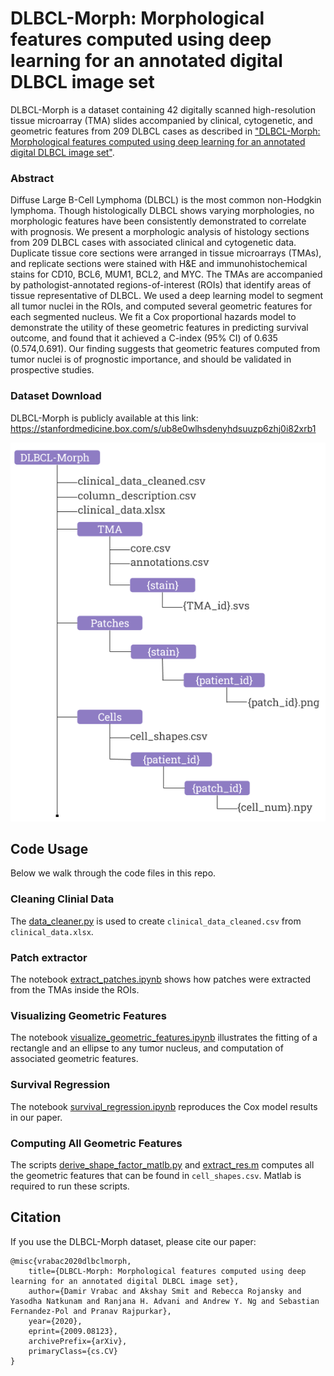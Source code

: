 # DLBCL-Morph: Morphological features computed using deep learning for an annotated digital DLBCL image set 

DLBCL-Morph is a dataset containing 42 digitally scanned high-resolution tissue microarray (TMA) slides accompanied by clinical, cytogenetic, and geometric features from 209 DLBCL cases as described in ["DLBCL-Morph: Morphological features computed using deep learning for an annotated digital DLBCL image set"](https://arxiv.org/abs/2009.08123).  

### Abstract
Diffuse Large B-Cell Lymphoma (DLBCL) is the most common non-Hodgkin lymphoma. Though histologically DLBCL shows varying morphologies, no morphologic features have been consistently demonstrated to correlate with prognosis. We present a morphologic analysis of histology sections from 209 DLBCL cases with associated clinical and cytogenetic data. Duplicate tissue core sections were arranged in tissue microarrays (TMAs), and replicate sections were stained with H\&E and immunohistochemical stains for CD10, BCL6, MUM1, BCL2, and MYC. The TMAs are accompanied by pathologist-annotated regions-of-interest (ROIs) that identify areas of tissue representative of DLBCL. We used a deep learning model to segment all tumor nuclei in the ROIs, and computed several geometric features for each segmented nucleus. We fit a Cox proportional hazards model to demonstrate the utility of these geometric features in predicting survival outcome, and found that it achieved a C-index (95\% CI) of 0.635 (0.574,0.691). Our finding suggests that geometric features computed from tumor nuclei is of prognostic importance, and should be validated in prospective studies.

### Dataset Download
DLBCL-Morph is publicly available at this link: https://stanfordmedicine.box.com/s/ub8e0wlhsdenyhdsuuzp6zhj0i82xrb1

![Folder Structure](figures/folder_structure.png)

## Code Usage
Below we walk through the code files in this repo.

### Cleaning Clinial Data
The [data\_cleaner.py](https://github.com/stanfordmlgroup/DLBCL-Morph/blob/master/scripts/data_cleaner.py) is used to create `clinical_data_cleaned.csv` from `clinical_data.xlsx`. 

### Patch extractor
The notebook [extract\_patches.ipynb](https://github.com/stanfordmlgroup/DLBCL-Morph/blob/master/notebooks/extract_patches.ipynb) shows how patches were extracted from the TMAs inside the ROIs. 

### Visualizing Geometric Features
The notebook [visualize\_geometric\_features.ipynb](https://github.com/stanfordmlgroup/DLBCL-Morph/blob/master/notebooks/visualize_geometric_features.ipynb) illustrates the fitting of a rectangle and an ellipse to any tumor nucleus, and computation of associated geometric features.

### Survival Regression
The notebook [survival\_regression.ipynb](https://github.com/stanfordmlgroup/DLBCL-Morph/blob/master/notebooks/survival_regression.ipynb) reproduces the Cox model results in our paper.

### Computing All Geometric Features
The scripts [derive\_shape\_factor\_matlb.py](https://github.com/stanfordmlgroup/DLBCL-Morph/blob/master/scripts/derive_shape_factor_matlb.py) and [extract\_res.m](https://github.com/stanfordmlgroup/DLBCL-Morph/blob/master/scripts/extract_res.m) computes all the geometric features that can be found in `cell_shapes.csv`. Matlab is required to run these scripts.

## Citation
If you use the DLBCL-Morph dataset, please cite our paper:
```
@misc{vrabac2020dlbclmorph,
    title={DLBCL-Morph: Morphological features computed using deep learning for an annotated digital DLBCL image set},
    author={Damir Vrabac and Akshay Smit and Rebecca Rojansky and Yasodha Natkunam and Ranjana H. Advani and Andrew Y. Ng and Sebastian Fernandez-Pol and Pranav Rajpurkar},
    year={2020},
    eprint={2009.08123},
    archivePrefix={arXiv},
    primaryClass={cs.CV}
}
```

